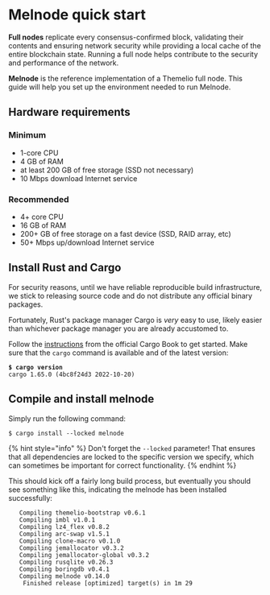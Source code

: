 # Melnode quick start

**Full nodes** replicate every consensus-confirmed block, validating their contents and ensuring network security while providing a local cache of the entire blockchain state. Running a full node helps contribute to the security and performance of the network.

**Melnode** is the reference implementation of a Themelio full node. This guide will help you set up the environment needed to run Melnode.

## Hardware requirements

### Minimum

* 1-core CPU
* 4 GB of RAM
* at least 200 GB of free storage (SSD not necessary)
* 10 Mbps download Internet service

### Recommended

* 4+ core CPU
* 16 GB of RAM
* 200+ GB of free storage on a fast device (SSD, RAID array, etc)
* 50+ Mbps up/download Internet service

## Install Rust and Cargo

For security reasons, until we have reliable reproducible build infrastructure, we stick to releasing source code and do not distribute any official binary packages.

Fortunately, Rust's package manager Cargo is _very_ easy to use, likely easier than whichever package manager you are already accustomed to.

Follow the [instructions](https://doc.rust-lang.org/cargo/getting-started/installation.html) from the official Cargo Book to get started. Make sure that the `cargo` command is available and of the latest version:

<pre class="language-shell-session"><code class="lang-shell-session"><strong>$ cargo version
</strong>cargo 1.65.0 (4bc8f24d3 2022-10-20)
</code></pre>

## Compile and install melnode

Simply run the following command:

```shell-session
$ cargo install --locked melnode
```

{% hint style="info" %}
Don't forget the `--locked` parameter! That ensures that all dependencies are locked to the specific version we specify, which can sometimes be important for correct functionality.
{% endhint %}

This should kick off a fairly long build process, but eventually you should see something like this, indicating the melnode has been installed successfully:

```shell-session
   Compiling themelio-bootstrap v0.6.1
   Compiling imbl v1.0.1
   Compiling lz4_flex v0.8.2
   Compiling arc-swap v1.5.1
   Compiling clone-macro v0.1.0
   Compiling jemallocator v0.3.2
   Compiling jemallocator-global v0.3.2
   Compiling rusqlite v0.26.3
   Compiling boringdb v0.4.1
   Compiling melnode v0.14.0
    Finished release [optimized] target(s) in 1m 29
```
